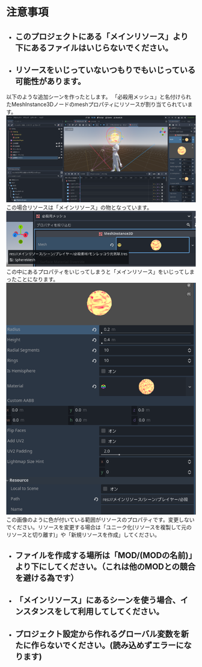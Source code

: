 # 注意事項
  * ## このプロジェクトにある「メインリソース」より下にあるファイルはいじらないでください。
  * ## リソースをいじっていないつもりでもいじっている可能性があります。<br>
   以下のような追加シーンを作ったとします。
  「必殺用メッシュ」と名付けられたMeshInstance3Dノードのmeshプロパティにリソースが割り当てられています。
   ![リソース注意1](../画像/注意事項/リソース注意.png)<br>この場合リソースは「メインリソース」の物となっています。
   ![リソース注意2](../画像/注意事項/リソースパス.png)<br>この中にあるプロパティをいじってしまうと「メインリソース」をいじってしまったことになります。
   ![リソース注意](../画像/注意事項/リソース編集注意.png)<br>この画像のように色が付いている範囲がリソースのプロパティです。変更しないでください。リソースを変更する場合は「ユニーク化(リソースを複製して元のリソースと切り離す)」や「新規リソースを作成」してください。
 * ## ファイルを作成する場所は「MOD/(MODの名前)」より下にしてください。（これは他のMODとの競合を避ける為です）
 * ## 「メインリソース」にあるシーンを使う場合、インスタンスをして利用してしてください。
 * ## プロジェクト設定から作れるグローバル変数を新たに作らないでください。(読み込めずエラーになります)
